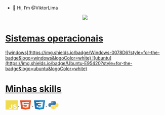- 👋 Hi, I’m @ViktorLima
<div align="center">
  <a href="https://github.com/ViktorLima">
  <img height="180em" src="https://github-readme-stats.vercel.app/api?username=ViktorLima&show_icons=true&theme=dark&include_all_commits=true&count_private=true">
</div>
  
<div> 
  <h1>Sistemas operacionais</h1>
  ![windows](https://img.shields.io/badge/Windows-0078D6?style=for-the-badge&logo=windows&logoColor=white) ![ubuntu](https://img.shields.io/badge/Ubuntu-E95420?style=for-the-badge&logo=ubuntu&logoColor=white)
</div>

<div>
  <h1>Minhas skills</h1>
  <img align="center" alt="Viktor-Js" height="30" width="40" src="https://raw.githubusercontent.com/devicons/devicon/master/icons/javascript/javascript-plain.svg">
  <img align="center" alt="Viktor-HTML" height="30" width="40" src="https://raw.githubusercontent.com/devicons/devicon/master/icons/html5/html5-original.svg">
  <img align="center" alt="Viktor-CSS" height="30" width="40" src="https://raw.githubusercontent.com/devicons/devicon/master/icons/css3/css3-original.svg">
  <img align="center" alt="Viktor-Python" height="30" width="40" src="https://raw.githubusercontent.com/devicons/devicon/master/icons/python/python-original.svg">
</div>
